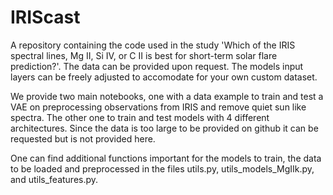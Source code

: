 # IRIScast
A repository containing the code used in the study 'Which of the IRIS spectral lines, Mg II, Si IV, or C II is best for short-term solar flare prediction?'. The data can be provided upon request. The models input layers can be freely adjusted to accomodate for your own custom dataset.

We provide two main notebooks, one with a data example to train and test a VAE on preprocessing observations from IRIS and remove quiet sun like spectra. The other one to train and test models with 4 different architectures. Since the data is too large to be provided on github it can be requested but is not provided here. 

One can find additional functions important for the models to train, the data to be loaded and preprocessed in the files utils.py, utils_models_MgIIk.py, and utils_features.py.
[](VAE_masks2.pdf)
